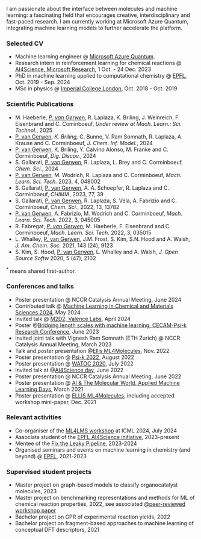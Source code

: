 I am passionate about the interface between molecules and machine learning: a fascinating field that encourages creative, interdisciplinary and fast-paced research. I am currently working at Microsoft Azure Quantum, integrating machine learning models to further accelerate the platform.

### Selected CV
- Machine learning engineer @ [Microsoft Azure Quantum](https://quantum.microsoft.com/).
- Research intern in reinforcement learning for chemical reactions @ [AI4Science, Microsoft Research](https://www.microsoft.com/en-us/research/lab/microsoft-research-ai4science/), 1 Oct. - 24 Dec. 2023
- PhD in machine learning applied to computational chemistry @ [EPFL](https://www.epfl.ch/labs/lcmd/), Oct. 2019 - Sep. 2024 
- MSc in physics @ [Imperial College London](https://www.imperial.ac.uk/materials/research/tsm/), Oct. 2018 - Oct. 2019

### Scientific Publications
- M. Haeberle,<sup>*</sup> <u>P. van Gerwen</u><sup>*</sup>, R. Laplaza, K. Briling, J. Weinreich, F. Eisenbrand and C. Cominboeuf, <i>Under review at Mach. Learn.: Sci. Technol.</i>, 2025
-  <u>P. van Gerwen</u>,<sup>*</sup> K. Briling,<sup>*</sup> C. Bunne, V. Ram Somnath, R. Laplaza, A. Krause and C. Corminboeuf, <i>J. Chem. Inf. Model.</i>, 2024
- <u>P. van Gerwen</u>, K. Briling, Y. Calvino Alonso, M. Franke and C. Corminboeuf, <i>Dig. Discov.</i>, 2024
- S. Gallarati, <u>P. van Gerwen</u>, R. Laplaza, L. Brey and C. Corminboeuf, <i>Chem. Sci.</i>, 2024
- <u>P. van Gerwen</u>, M. Wodrich, R. Laplaza and C. Corminboeuf, <i> Mach. Learn. Sci. Tech.</i> 2023, 4, 048002
- S. Gallarati, <u>P. van Gerwen</u>, A. A. Schoepfer, R. Laplaza and C. Corminboeuf, <i>CHIMIA</i>, 2023, 77, 39
- S. Gallarati, <u>P. van Gerwen</u>, R. Laplaza, S. Vela, A. Fabrizio and C. Corminboeuf, <i>Chem. Sci.</i>, 2022, 13, 13782
- <u>P. van Gerwen</u>, A. Fabrizio, M. Wodrich and C. Corminboeuf, <i>Mach. Learn. Sci. Tech.</i> 2022, 3, 045005
- R. Fabregat,<sup>*</sup> <u>P. van Gerwen</u>,<sup>*</sup> M. Haeberle, F. Eisenbrand and C. Corminboeuf, <i> Mach. Learn. Sci. Tech.</i> 2022, 3, 035015 
- L. Whalley, <u>P. van Gerwen</u>, J.M. Frost, S. Kim, S.N. Hood and A. Walsh, <i>J. Am. Chem. Soc.</i> 2021, 143 (24), 9123
- S. Kim, S. Hood, <u>P. van Gerwen</u>, L. Whalley and A. Walsh, <i> J. Open Source Softw</i> 2020, 5 (47), 2102

<sup>*</sup> means shared first-author.

### Conferences and talks 
- Poster presentation @ NCCR Catalysis Annual Meeting, June 2024
- Contributed talk @ [Machine Learning in Chemical and Materials Sciences 2024](https://mlcm-24.github.io/), May 2024
- Invited talk @ [M2D2, Valence Labs](https://portal.valencelabs.com/m2d2), April 2024
- Poster @[Bridging length scales with machine learning, CECAM-Psi-k Research Conference](https://sites.google.com/view/cecam-psik-2023/home?authuser=0), June 2023
- Invited joint talk with Vignesh Ram Somnath (ETH Zurich) @ NCCR Catalysis Annual Meeting, March 2023
- Talk and poster presentation @[Ellis ML4Molecules](https://moleculediscovery.github.io/workshop2022/), Nov. 2022
- Poster presentation @ [Psi-k 2022](https://www.psik2022.net/), August 2022
- Poster presentation @ [WATOC 2020](https://www.cheminst.ca/conference/watoc-2020/), July 2022
- Invited talk at @[AI4Science day](https://www.epfl.ch/research/domains/cis/center-for-intelligent-systems-cis/events/ai4science-day/), June 2022
- Poster presentation @ NCCR Catalysis Annual Meeting, June 2022
- Poster presentation @ [AI & The Molecular World, Applied Machine Learning Days](https://appliedmldays.org/events/amld-epfl-2022/tracks/ai-the-molecular-world), March 2021
- Poster presentation @ [ELLIS ML4Molecules](https://moleculediscovery.github.io/workshop2021/), including accepted workshop mini-paper, Dec. 2021

### Relevant activities
- Co-organiser of the [ML4LMS workshop](https://www.ml4lms.bio/) at ICML 2024, July 2024
- Associate student of the [EPFL AI4Science initiative](https://www.epfl.ch/research/domains/cis/ai4science/), 2023-present 
- Mentee of the [Fix the Leaky Pipeline](https://www.fix-the-leaky-pipeline.ch/), 2023-2024
- Organised seminars and events on machine learning in chemistry (and beyond) @ [EPFL](https://www.epfl.ch/schools/sb/research/isic/news-events/machine-learning-seminars/), 2021-2023 

### Supervised student projects
- Master project on graph-based models to classify organocatalyst molecules, 2023
- Master project on benchmarking representations and methods for ML of chemical reaction properties, 2022, see associated @[peer-reviewed workshop paper](https://moleculediscovery.github.io/workshop2022/)
- Bachelor project on GPR of experimental reaction yields, 2022
- Bachelor project on fragment-based approaches to machine learning of conceptual DFT descriptors, 2021
